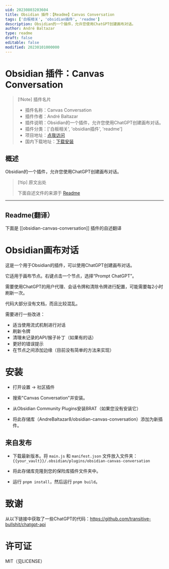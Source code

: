 ```yaml
---
uid: 20230803203604
title: Obsidian 插件：【Readme】Canvas Conversation
tags: ['白板相关', 'obsidian插件', 'readme']
description: Obsidian的一个插件，允许您使用ChatGPT创建画布对话。
author: André Baltazar
type: readme
draft: false
editable: false
modified: 20230101000000
---
```


# Obsidian 插件：Canvas Conversation

> [!Note] 插件名片
> - 插件名称：Canvas Conversation
> - 插件作者：André Baltazar
> - 插件说明：Obsidian的一个插件，允许您使用ChatGPT创建画布对话。
> - 插件分类：['白板相关', 'obsidian插件', 'readme']
> - 项目地址：[点我访问](https://github.com/AndreBaltazar8/obsidian-canvas-conversation)
> - 国内下载地址：[下载安装](https://pkmer.cn/products/plugin/pluginMarket/?obsidian-canvas-conversation)

## 概述

Obsidian的一个插件，允许您使用ChatGPT创建画布对话。



> [!tip] 原文出处
> 
>下面自述文件的来源于 [Readme](https://ghproxy.net/https://raw.githubusercontent.com/AndreBaltazar8/obsidian-canvas-conversation/master/README.md)
> 

---

## Readme(翻译）

下面是 [[obsidian-canvas-conversation]] 插件的自述翻译


# Obsidian画布对话

这是一个用于Obsidian的插件，可以使用ChatGPT创建画布对话。

它适用于画布节点。右键点击一个节点，选择“Prompt ChatGPT”。

需要使用ChatGPT的用户代理、会话令牌和清除令牌进行配置，可能需要每2小时刷新一次。

代码大部分没有文档，而且比较混乱。

需要进行一些改进：

-   适当使用流式机制进行对话
-   刷新令牌
-   清理未记录的API/猴子补丁（如果有的话）
-   更好的错误提示
-   在节点之间添加边缘（目前没有简单的方法来实现）

# 安装

- 打开设置 -> 社区插件
- 搜索"Canvas Conversation"并安装。

- 从Obsidian Community Plugins安装BRAT（如果您没有安装它）
- 将此存储库（AndreBaltazar8/obsidian-canvas-conversation）添加为新插件。

## 来自发布

-   下载最新版本。将 `main.js` 和 `manifest.json` 文件放入文件夹：`{{your_vault}}/.obsidian/plugins/obsidian-canvas-conversation`

- 将此存储库克隆到您的保险库插件文件夹中。
- 运行 `pnpm install`，然后运行 `pnpm build`。

# 致谢

从以下链接中获取了一些ChatGPT的代码：https://github.com/transitive-bullshit/chatgpt-api

# 许可证

MIT（见LICENSE）



